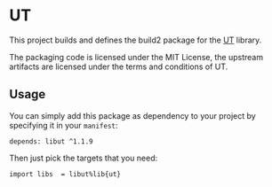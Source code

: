 # UT

This project builds and defines the build2 package for the [UT](https://github.com/boost-ext/ut) library.

The packaging code is licensed under the MIT License, the upstream artifacts are licensed under the terms and conditions of UT.

## Usage

You can simply add this package as dependency to your project by specifying it in your `manifest`:

```
depends: libut ^1.1.9
```

Then just pick the targets that you need:

```
import libs  = libut%lib{ut}
```
